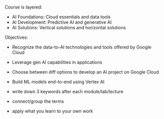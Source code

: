 # 

Course is layered:
- AI Foundations: Cloud essentials and data tools
- AI Development: Predictive AI and generative AI
- AI Solutions: Vertical solutions and horizontal solutions

Objectives:
- Recognize the data-to-AI technologies and tools offered by Google Cloud
- Leverage gen AI capabilities in applications
- Choose between diff options to develop an AI project on Google Cloud
- Build ML models end-to-end using Vertex AI

- write down 3 keywords after each module/lab/lecture
- connect/group the terms
- apply what you learn to your own work
